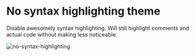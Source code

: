 # No syntax highlighting theme

Disable awesomely syntax highlighting. Will still highlight comments and actual code without making less noticeable.

![no-syntax-highlighting](https://cloud.githubusercontent.com/assets/307597/13939049/32a02bae-ef9f-11e5-916f-64bb18401239.png)
